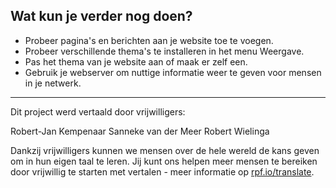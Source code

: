 ## Wat kun je verder nog doen?

- Probeer pagina's en berichten aan je website toe te voegen.
- Probeer verschillende thema's te installeren in het menu Weergave.
- Pas het thema van je website aan of maak er zelf een.
- Gebruik je webserver om nuttige informatie weer te geven voor mensen in je netwerk.

***

Dit project werd vertaald door vrijwilligers:

Robert-Jan Kempenaar
Sanneke van der Meer
Robert Wielinga

Dankzij vrijwilligers kunnen we mensen over de hele wereld de kans geven om in hun eigen taal te leren. Jij kunt ons helpen meer mensen te bereiken door vrijwillig te starten met vertalen - meer informatie op [rpf.io/translate](https://rpf.io/translate).

